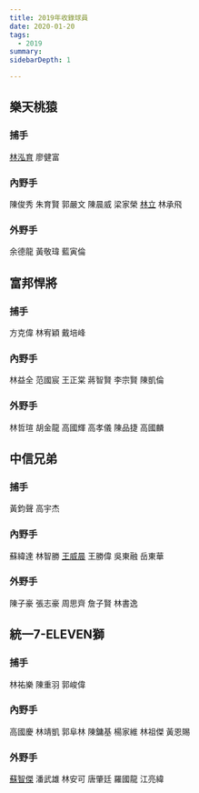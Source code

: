 ```yaml
---
title: 2019年收錄球員
date: 2020-01-20
tags:
  - 2019
summary: 
sidebarDepth: 1

---
```



## 樂天桃猿
### 捕手
[林泓育](林泓育.md)
廖健富
### 內野手
陳俊秀
朱育賢
郭嚴文
陳晨威
梁家榮
[林立](林立.md)
林承飛
### 外野手
余德龍
黃敬瑋
藍寅倫

## 富邦悍將
### 捕手
方克偉
林宥穎
戴培峰
### 內野手
林益全
范國宸
王正棠
蔣智賢
李宗賢
陳凱倫
### 外野手
林哲瑄
胡金龍
高國輝
高孝儀
陳品捷
高國麟

## 中信兄弟
### 捕手
黃鈞聲
高宇杰
### 內野手
蘇緯達
林智勝
[王威晨](王威晨.md)
王勝偉
吳東融
岳東華
### 外野手
陳子豪
張志豪
周思齊
詹子賢
林書逸

## 統一7-ELEVEN獅
### 捕手
林祐樂
陳重羽
郭峻偉
### 內野手
高國慶
林靖凱
郭阜林
陳鏞基
楊家維
林祖傑
黃恩賜
### 外野手
[蘇智傑](蘇智傑.md)
潘武雄
林安可
唐肇廷
羅國龍
江亮緯